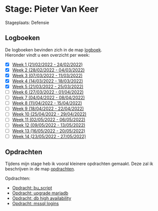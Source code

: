 # Stage: Pieter Van Keer

Stageplaats: Defensie

## Logboeken

De logboeken bevinden zich in de map [logboek](logboek/).  
Hieronder vindt u een overzicht per week:

- [x] [Week 1 (21/02/2022 - 24/02/2022)](logboek/week1.md)
- [x] [Week 2 (28/02/2022 - 04/03/2022)](logboek/week2.md)
- [x] [Week 3 (07/03/2022 - 11/03/2022)](logboek/week3.md)
- [x] [Week 4 (14/03/2022 - 18/03/2022)](logboek/week4.md)
- [x] [Week 5 (21/03/2022 - 25/03/2022)](logboek/week5.md)
- [ ] [Week 6 (27/03/2022 - 01/04/2022)](logboek/week6.md)
- [ ] [Week 7 (04/04/2022 - 08/04/2022)](logboek/week7.md)
- [ ] [Week 8 (11/04/2022 - 15/04/2022)](logboek/week8.md)
- [ ] [Week 9 (18/04/2022 - 22/04/2022)](logboek/week9.md)
- [ ] [Week 10 (25/04/2022 - 29/04/2022)](logboek/week10.md)
- [ ] [Week 11 (02/05/2022 - 06/05/2022)](logboek/week11.md)
- [ ] [Week 12 (09/05/2022 - 13/05/2022)](logboek/week12.md)
- [ ] [Week 13 (16/05/2022 - 20/05/2022)](logboek/week13.md)
- [ ] [Week 14 (23/05/2022 - 27/05/2022)](logboek/week14.md)

## Opdrachten

Tijdens mijn stage heb ik vooral kleinere opdrachten gemaakt. Deze zal ik beschrijven in de map [opdrachten](opdrachten/).

Opdrachten:

- [Opdracht: bu_script](opdrachten/opdracht-buscript.md)
- [Opdracht: upgrade mariadb](opdrachten/opdracht-upgrade-mariadb.md)
- [Opdracht: db high availability](opdrachten/opdracht-db-high_availability.md)
- [Opdracht: mssql logins](opdrachten/opdracht-mssql.md)
